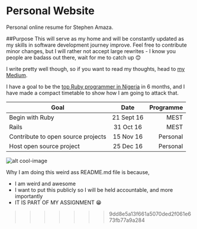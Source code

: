 # Personal Website
Personal online resume for Stephen Amaza.

##Purpose
This will serve as my home and will be constantly updated as my skills in software development journey improve. Feel free to contribute minor changes, but I will rather not accept large rewrites - I know you people are badass out there, wait for me to catch up :blush:

I write pretty well though, so if you want to read my thoughts, head to [my Medium](https://medium.com/@steveamaza).

I have a goal to be the [top Ruby programmer in Nigeria](http://github-awards.com/users?utf8=%E2%9C%93&type=country&language=ruby&country=Nigeria) in 6 months, and I have made a compact timetable to show how I am going to attack that.

| Goal        | Date           | Programme  |
| ------------- |:-------------:| -----:|
| Begin with Ruby      | 21 Sept 16 | MEST |
| Rails      | 31 Oct 16      |   MEST |
| Contribute to open source projects | 15 Nov 16      |    Personal |
| Host open source project | 25 Dec 16      |    Personal |

![alt cool-image](https://media.giphy.com/media/3oz8xQQP4ahKiyuxHy/giphy.gif "Yup!")

Why I am doing this weird ass README.md file is because,
* I am weird and awesome
* I want to put this publicly so I will be held accountable, and more importantly
* IT IS PART OF MY ASSIGNMENT :grin:
>>>>>>> 9dd8e5a13f661a5070ded2f061e673fb77a9a284
